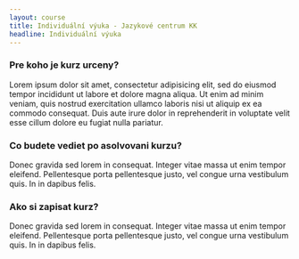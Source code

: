 ```yaml
---
layout: course
title: Individuální výuka - Jazykové centrum KK
headline: Individuální výuka
---
```

<h3 class="subtitle">Pre koho je kurz urceny?</h3>
<p class="text">Lorem ipsum dolor sit amet, consectetur adipisicing elit, sed do eiusmod tempor incididunt ut labore et dolore magna aliqua. Ut enim ad minim veniam, quis nostrud exercitation ullamco laboris nisi ut aliquip ex ea commodo consequat. Duis aute irure dolor in reprehenderit in voluptate velit esse cillum dolore eu fugiat nulla pariatur. </p>

<h3 class="subtitle">Co budete vediet po asolvovani kurzu?</h3>
<p class="text">Donec gravida sed lorem in consequat. Integer vitae massa ut enim tempor eleifend. Pellentesque porta pellentesque justo, vel congue urna vestibulum quis. In in dapibus felis.</p>

<h3 class="subtitle">Ako si zapisat kurz?</h3>
<p class="text">Donec gravida sed lorem in consequat. Integer vitae massa ut enim tempor eleifend. Pellentesque porta pellentesque justo, vel congue urna vestibulum quis. In in dapibus felis.</p>
